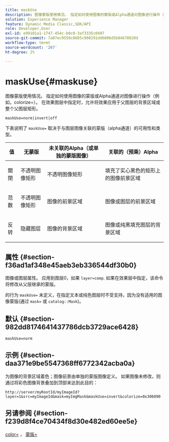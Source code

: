 ```yaml
---
title: maskUse
description: 图像蒙版使用情况。 指定如何使用图像的蒙版或Alpha通道对图像进行操作（例如，colorize=）。 在效果图层中指定时，允许将效果应用于父图层的背景区域或整个父图层矩形。
solution: Experience Manager
feature: Dynamic Media Classic,SDK/API
role: Developer,User
exl-id: e99101a1-1747-454c-b0c0-3af3335c0497
source-git-commit: 7a07ec9550c0685c908191dd6806d5b84678820d
workflow-type: tm+mt
source-wordcount: '267'
ht-degree: 2%

---
```


# maskUse{#maskuse}

图像蒙版使用情况。 指定如何使用图像的蒙版或Alpha通道对图像进行操作（例如，colorize=）。 在效果图层中指定时，允许将效果应用于父图层的背景区域或整个父图层矩形。

`maskUse=norm|invert|off`

下表说明了 `maskUse=` 取决于与图层图像关联的蒙版（alpha通道）的可用性和类型。

<table id="table_B765F6A765F548948531AF26DA0B4360"> 
 <thead> 
  <tr> 
   <th class="entry"> <b> 值</b> </th> 
   <th class="entry"> <b> 无蒙版</b> </th> 
   <th class="entry"> <b> 未关联的Alpha（或单独的蒙版图像）</b> </th> 
   <th class="entry"> <b> 关联的（预乘）Alpha</b> </th> 
  </tr> 
 </thead>
 <tbody> 
  <tr> 
   <td> <p> <span class="codeph"> 關閉 </span> </p> </td> 
   <td> <p> 不透明图像矩形 </p> </td> 
   <td> <p> 不透明图像矩形 </p> </td> 
   <td> <p> 填充了实心黑色的矩形上的图像前景区域 </p> </td> 
  </tr> 
  <tr> 
   <td> <p> <span class="codeph"> 范数 </span> </p> </td> 
   <td> <p> 不透明图像矩形 </p> </td> 
   <td> <p> 图像的前景区域 </p> </td> 
   <td> <p> 图像或图层的前景区域 </p> </td> 
  </tr> 
  <tr> 
   <td> <p> <span class="codeph"> 反转 </span> </p> </td> 
   <td> <p> 隐藏图层 </p> </td> 
   <td> <p> 图像的背景区域 </p> </td> 
   <td> <p> 图像或纯黑填充图层的背景区域 </p> </td> 
  </tr> 
 </tbody> 
</table>

## 属性 {#section-f36ad1af348e45aeb3eb336544df30b0}

图像或图层属性。 应用到图层0，如果 `layer=comp`. 如果在效果层中指定，该命令将修改从父层继承的蒙版。

的行为 `maskUse=` 未定义，在指定文本或纯色图层时不受支持，因为没有适用的图像蒙版(通过 `mask=` 或 `catalog::Mask`)。

## 默认 {#section-982dd8174641437786dcb3729ace6428}

`maskUse=norm`

## 示例 {#section-daa371e9be5547368ff6772342acba0a}

为图像的背景区域着色；图像前景由单独的蒙版图像定义。 如果图像未修改，则通过将彩色图像背景叠加到顶部来达到此目的：

`http://server/myRootId/myImageId?layer=1&src=myImageId&mask=myImgMask&maskUse=invert&colorize=0x306090`

## 另请参阅 {#section-f239d8f4ce70434f8d30e482ed60ee5e}

[color=](/help/aem-is-ir-api/is-api/http-ref/image-serving-api-ref/c-http-protocol-reference/c-data-types/r-is-http-color.md) ， [蒙版=](../../../../../is-api/http-ref/image-serving-api-ref/c-http-protocol-reference/c-command-reference/r-mask.md#reference-922254e027404fb890b850e2723ee06e)
